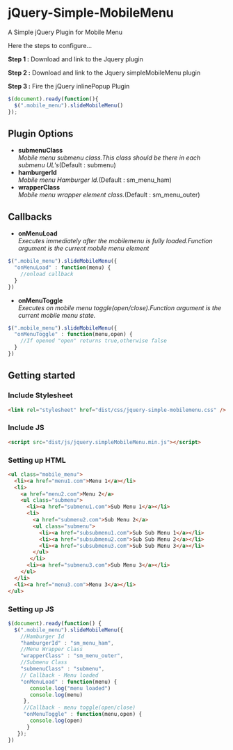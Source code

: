 # jQuery-Simple-MobileMenu

A Simple jQuery Plugin for Mobile Menu

Here the steps to configure...

**Step 1 :** Download and link to the Jquery plugin

**Step 2 :** Download and link to the Jquery simpleMobileMenu plugin

**Step 3 :** Fire the jQuery inlinePopup Plugin 
```js
$(document).ready(function(){
  $(".mobile_menu").slideMobileMenu()
});
```

## Plugin Options

*  **submenuClass**<br/>
_Mobile menu submenu class.This class should be there in each submenu UL's_(Default : submenu)
*  **hamburgerId**<br/>
_Mobile menu Hamburger Id._(Default : sm_menu_ham)
*  **wrapperClass**<br/>
_Mobile menu wrapper element class._(Default : sm_menu_outer)

## Callbacks

*  **onMenuLoad**<br/>
_Executes immediately after the mobilemenu is fully loaded.Function argument is the current mobile menu element_
```js
$(".mobile_menu").slideMobileMenu({
  "onMenuLoad" : function(menu) { 
    //onload callback
  }
})
```
*  **onMenuToggle**<br/>
_Executes on mobile menu toggle(open/close).Function argument is the current mobile menu state._
```js
$(".mobile_menu").slideMobileMenu({
  "onMenuToggle" : function(menu,open) { 
    //If opened "open" returns true,otherwise false
  }
})
```
## Getting started

### Include Stylesheet
```html
<link rel="stylesheet" href="dist/css/jquery-simple-mobilemenu.css" />
```

### Include JS
```html
<script src="dist/js/jquery.simpleMobileMenu.min.js"></script>
```

### Setting up HTML
```html
<ul class="mobile_menu">
  <li><a href="menu1.com">Menu 1</a></li>
  <li>
    <a href="menu2.com">Menu 2</a>
    <ul class="submenu">
      <li><a href="submenu1.com">Sub Menu 1</a></li>
      <li>
        <a href="submenu2.com">Sub Menu 2</a>
        <ul class="submenu">
          <li><a href="subsubmenu1.com">Sub Sub Menu 1</a></li>
          <li><a href="subsubmenu2.com">Sub Sub Menu 2</a></li>
          <li><a href="subsubmenu3.com">Sub Sub Menu 3</a></li>
        </ul>
       </li>
      <li><a href="submenu3.com">Sub Menu 3</a></li>
    </ul>
  </li>
  <li><a href="menu3.com">Menu 3</a></li>
</ul>
```

### Setting up JS
```js
$(document).ready(function() {
  $(".mobile_menu").slideMobileMenu({
    //Hamburger Id
    "hamburgerId" : "sm_menu_ham", 
    //Menu Wrapper Class
    "wrapperClass" : "sm_menu_outer", 
    //Submenu Class
    "submenuClass" : "submenu",
    // Callback - Menu loaded 
    "onMenuLoad" : function(menu) {
       console.log("menu loaded")
       console.log(menu)
     },
     //Callback - menu toggle(open/close)
     "onMenuToggle" : function(menu,open) {
       console.log(open)
      }
   });
})
```
